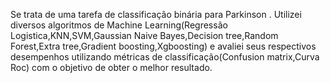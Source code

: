  Se trata de uma tarefa de classificação binária para Parkinson . Utilizei diversos algoritmos de Machine Learning(Regressão Logistica,KNN,SVM,Gaussian Naive Bayes,Decision tree,Random Forest,Extra tree,Gradient boosting,Xgboosting) e avaliei seus respectivos desempenhos utilizando métricas de classificação(Confusion matrix,Curva Roc) com o objetivo de obter o melhor resultado.
